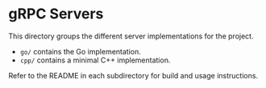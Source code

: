 # gRPC Servers

This directory groups the different server implementations for the project.

- `go/` contains the Go implementation.
- `cpp/` contains a minimal C++ implementation.

Refer to the README in each subdirectory for build and usage instructions.
